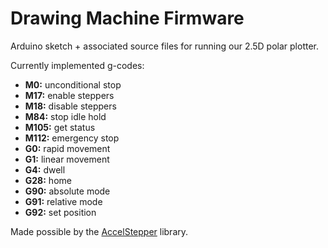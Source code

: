 # Drawing Machine Firmware
Arduino sketch + associated source files for running our 2.5D polar plotter.

Currently implemented g-codes:
- **M0:** unconditional stop
- **M17:** enable steppers
- **M18:** disable steppers
- **M84:** stop idle hold
- **M105:** get status
- **M112:** emergency stop
- **G0:** rapid movement
- **G1:** linear movement
- **G4:** dwell
- **G28:** home
- **G90:** absolute mode
- **G91:** relative mode
- **G92:** set position

Made possible by the [AccelStepper](http://www.airspayce.com/mikem/arduino/AccelStepper/) library.
